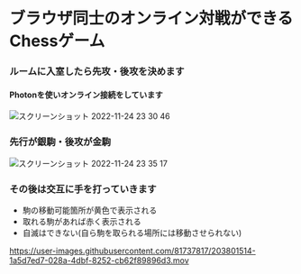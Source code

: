 # ブラウザ同士のオンライン対戦ができるChessゲーム

### ルームに入室したら先攻・後攻を決めます
#### Photonを使いオンライン接続をしています
![スクリーンショット 2022-11-24 23 30 46](https://user-images.githubusercontent.com/81737817/203808557-fa91983b-9012-4165-b21d-a4c2dff7fdc2.png)


### 先行が銀駒・後攻が金駒
![スクリーンショット 2022-11-24 23 35 17](https://user-images.githubusercontent.com/81737817/203809450-5f73d321-90c4-4d09-8416-eaa8c9c6fefa.png)


### その後は交互に手を打っていきます
- 駒の移動可能箇所が黄色で表示される
- 取れる駒があれば赤く表示される
- 自滅はできない(自ら駒を取られる場所には移動させられない)


https://user-images.githubusercontent.com/81737817/203801514-1a5d7ed7-028a-4dbf-8252-cb62f89896d3.mov



